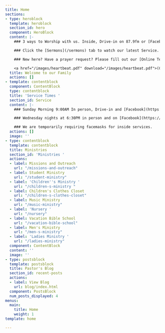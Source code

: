 ```yaml
---
title: Home
sections:
- type: heroblock
  template: heroblock
  section_id: hero
  component: HeroBlock
  content: |-
    ### 3 ways to Worship with us. Inside, Drive-in on 87.9fm or [Facebook Live](https://www.facebook.com/groups/FBCBronson/) all at 9:00 AM Sundays

    ### Click the [Sermons](/sermons) tab to watch our latest Service.

    ### New here? Have a prayer request? Please fill out our [Online Tearout](https://forms.gle/QfEaNeL7ZdUZCxiN6)

    <a href="/images/heartbeat.pdf" download="/images/heartbeat.pdf">(Click here to download our latest Newsletter)</a>
  title: Welcome to our Family
  actions: []
- template: contentblock
  component: ContentBlock
  type: contentblock
  title: 'Service Times '
  section_id: Service
  content: |-
    ### Sunday Morning 9:00AM In person, Drive-in and [Facebook](https://www.facebook.com/groups/FBCBronson/)

    ### Wednesday nights at 6:30PM in person and on [Facebook](https://www.facebook.com/groups/FBCBronson/)

    ### We are temporarily requiring facemasks for inside services.
  actions: []
  image: ''
- type: contentblock
  template: contentblock
  title: Ministries
  section_id: 'Ministries '
  actions:
  - label: Missions and Outreach
    url: "/missions-and-outreach"
  - label: Student Ministry
    url: "/student-ministry"
  - label: 'Children''s Ministry '
    url: "/children-s-ministry "
  - label: Children's Clothes Closet
    url: "/children-s-clothes-closet"
  - label: Music Ministry
    url: "/music-ministry"
  - label: 'Nursery '
    url: "/nursery"
  - label: Vacation Bible School
    url: "/vacation-bible-school"
  - label: Men's Ministry
    url: "/men-s-ministry"
  - label: 'Ladies Ministry '
    url: "/ladies-ministry"
  component: ContentBlock
  content: ''
  image: ''
- type: postsblock
  template: postsblock
  title: Pastor's Blog
  section_id: recent-posts
  actions:
  - label: View Blog
    url: blog/index.html
  component: PostsBlock
  num_posts_displayed: 4
menus:
  main:
    title: Home
    weight: 1
template: home

---
```

